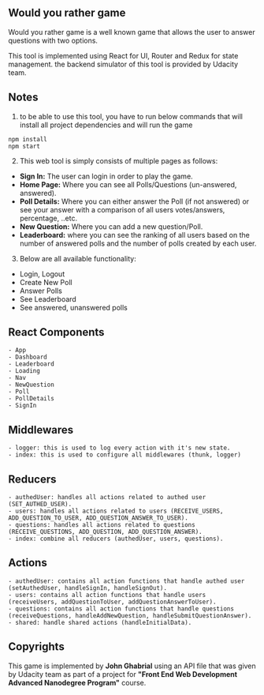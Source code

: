## Would you rather game

Would you rather game is a well known game that allows the user to answer questions with two options.

This tool is implemented using React for UI, Router and Redux for state management. 
the backend simulator of this tool is provided by Udacity team.

## Notes

1. to be able to use this tool, you have to run below commands that will install all project dependencies and will run the game
```
npm install
npm start
```

2. This web tool is simply consists of multiple pages as follows: 
- **Sign In:** The user can login in order to play the game.
- **Home Page:** Where you can see all Polls/Questions (un-answered, answered).
- **Poll Details:** Where you can either answer the Poll (if not answered) or see your answer with a comparison of all users votes/answers, percentage, ..etc.
- **New Question:** Where you can add a new question/Poll.
- **Leaderboard:** where you can see the ranking of all users based on the number of answered polls and the number of polls created by each user.

3. Below are all available functionality:
- Login, Logout
- Create New Poll
- Answer Polls
- See Leaderboard 
- See answered, unanswered polls

## React Components
```
- App
- Dashboard
- Leaderboard
- Loading
- Nav
- NewQuestion
- Poll
- PollDetails
- SignIn
```

## Middlewares
```
- logger: this is used to log every action with it's new state.
- index: this is used to configure all middlewares (thunk, logger) 
```

## Reducers
```
- authedUser: handles all actions related to authed user (SET_AUTHED_USER).
- users: handles all actions related to users (RECEIVE_USERS, ADD_QUESTION_TO_USER, ADD_QUESTION_ANSWER_TO_USER).
- questions: handles all actions related to questions (RECEIVE_QUESTIONS, ADD_QUESTION, ADD_QUESTION_ANSWER).
- index: combine all reducers (authedUser, users, questions).
```

## Actions
```
- authedUser: contains all action functions that handle authed user (setAuthedUser, handleSignIn, handleSignOut).
- users: contains all action functions that handle users (receiveUsers, addQuestionToUser, addQuestionAnswerToUser).
- questions: contains all action functions that handle questions (receiveQuestions, handleAddNewQuestion, handleSubmitQuestionAnswer).
- shared: handle shared actions (handleInitialData).
```

## Copyrights

This game is implemented by **John Ghabrial** using an API file that was given by Udacity team as part of a project for **"Front End Web Development Advanced Nanodegree Program"** course.
